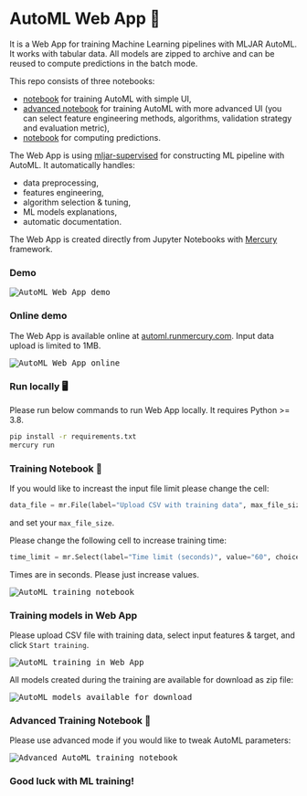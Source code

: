 # AutoML Web App 🤖

It is a Web App for training Machine Learning pipelines with MLJAR AutoML. It works with tabular data. All models are zipped to archive and can be reused to compute predictions in the batch mode.

This repo consists of three notebooks:
- [notebook](https://github.com/mljar/automl-app/blob/main/train-automl.ipynb) for training AutoML with simple UI,
- [advanced notebook](https://github.com/mljar/automl-app/blob/main/train-automl-advanced.ipynb) for training AutoML with more advanced UI (you can select feature engineering methods, algorithms, validation strategy and evaluation metric),
- [notebook](https://github.com/mljar/automl-app/blob/main/automl-predict.ipynb) for computing predictions.


The Web App is using [mljar-supervised](https://github.com/mljar/mercury) for constructing ML pipeline with AutoML. It automatically handles:
- data preprocessing,
- features engineering,
- algorithm selection & tuning,
- ML models explanations,
- automatic documentation.

The Web App is created directly from Jupyter Notebooks with [Mercury](https://github.com/mljar/mercury) framework.

### Demo

<kbd>
<img src="https://github.com/mljar/automl-app/blob/main/media/demo.gif" alt="AutoML Web App demo"></img>
</kbd>

### Online demo

The Web App is available online at [automl.runmercury.com](https://automl.runmercury.com). Input data upload is limited to 1MB.

<kbd>
<img src="https://github.com/mljar/automl-app/blob/main/media/web-app-online.png" alt="AutoML Web App online"></img>
</kbd>

### Run locally 🖥️

Please run below commands to run Web App locally. It requires Python >= 3.8.

```bash
pip install -r requirements.txt
mercury run
```
 
### Training Notebook 📓

If you would like to increast the input file limit please change the cell:

```python
data_file = mr.File(label="Upload CSV with training data", max_file_size="1MB")
```

and set your `max_file_size`.

Please change the following cell to increase training time:

```python
time_limit = mr.Select(label="Time limit (seconds)", value="60", choices=["60", "120", "240", "300"])
```

Times are in seconds. Please just increase values.

<kbd>
<img src="https://github.com/mljar/automl-app/blob/main/media/notebook.gif" alt="AutoML training notebook"></img>
</kbd>

### Training models in Web App

Please upload CSV file with training data, select input features & target, and click `Start training`.

<kbd>
<img src="https://github.com/mljar/automl-app/blob/main/media/web-app.gif" alt="AutoML training in Web App"></img>
</kbd>

All models created during the training are available for download as zip file:

<kbd>
<img src="https://github.com/mljar/automl-app/blob/main/media/web-app-download.gif" alt="AutoML models available for download"></img>
</kbd>

### Advanced Training Notebook 💪

Please use advanced mode if you would like to tweak AutoML parameters:

<kbd>
<img src="https://github.com/mljar/automl-app/blob/main/media/web-app-advanced.gif" alt="Advanced AutoML training notebook"></img>
</kbd>

### Good luck with ML training!
